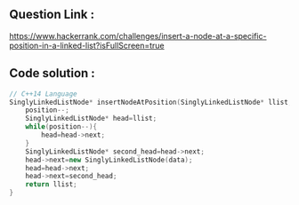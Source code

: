## Question Link :

https://www.hackerrank.com/challenges/insert-a-node-at-a-specific-position-in-a-linked-list?isFullScreen=true

## Code solution :

```cpp
// C++14 Language
SinglyLinkedListNode* insertNodeAtPosition(SinglyLinkedListNode* llist, int data, int position) {
    position--;
    SinglyLinkedListNode* head=llist;
    while(position--){
        head=head->next;
    }
    SinglyLinkedListNode* second_head=head->next;
    head->next=new SinglyLinkedListNode(data);
    head=head->next;
    head->next=second_head;
    return llist;
}

```